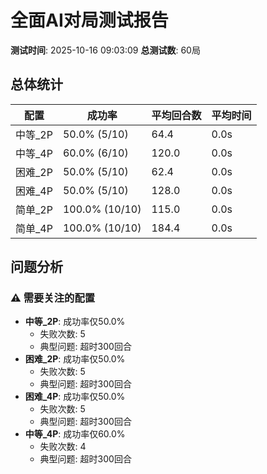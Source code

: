 # 全面AI对局测试报告
**测试时间**: 2025-10-16 09:03:09
**总测试数**: 60局

## 总体统计

| 配置 | 成功率 | 平均回合数 | 平均时间 |
|------|--------|------------|----------|
| 中等_2P | 50.0% (5/10) | 64.4 | 0.0s |
| 中等_4P | 60.0% (6/10) | 120.0 | 0.0s |
| 困难_2P | 50.0% (5/10) | 62.4 | 0.0s |
| 困难_4P | 50.0% (5/10) | 128.0 | 0.0s |
| 简单_2P | 100.0% (10/10) | 115.0 | 0.0s |
| 简单_4P | 100.0% (10/10) | 184.4 | 0.0s |

## 问题分析

### ⚠️ 需要关注的配置

- **中等_2P**: 成功率仅50.0%
  - 失败次数: 5
  - 典型问题: 超时300回合
- **困难_2P**: 成功率仅50.0%
  - 失败次数: 5
  - 典型问题: 超时300回合
- **困难_4P**: 成功率仅50.0%
  - 失败次数: 5
  - 典型问题: 超时300回合
- **中等_4P**: 成功率仅60.0%
  - 失败次数: 4
  - 典型问题: 超时300回合

